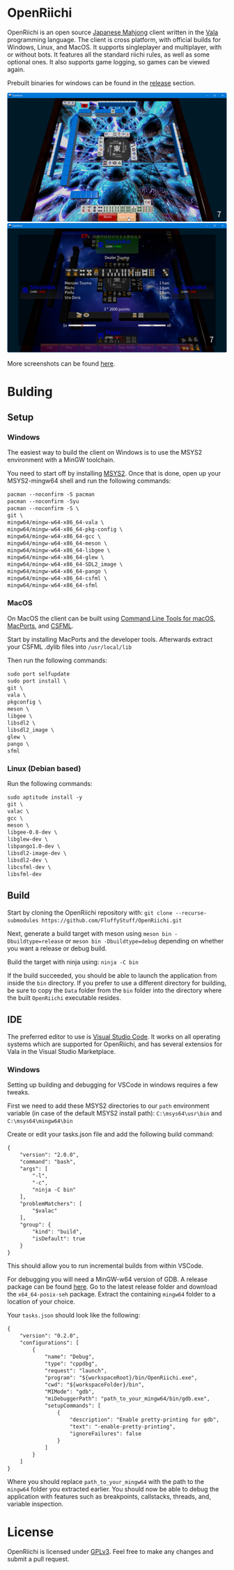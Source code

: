 # OpenRiichi

OpenRiichi is an open source [Japanese Mahjong](https://en.wikipedia.org/wiki/Japanese_Mahjong)
client written in the [Vala](https://wiki.gnome.org/Projects/Vala) programming language.
The client is cross platform, with official builds for Windows, Linux, and MacOS. It supports singleplayer and multiplayer, with or without bots.
It features all the standard riichi rules, as well as some optional ones. It also supports game logging, so games can be viewed again.

Prebuilt binaries for windows can be found in the [release](https://github.com/FluffyStuff/OpenRiichi/releases) section.

<div style="text-align:center">
<img src ="https://raw.githubusercontent.com/FluffyStuff/riichi-data/master/screenshots/screenshot1.png" />
<img src ="https://raw.githubusercontent.com/FluffyStuff/riichi-data/master/screenshots/screenshot5.png" />
</div>

More screenshots can be found [here](https://github.com/FluffyStuff/riichi-data).

# Bulding

## Setup

### Windows

The easiest way to build the client on Windows is to use the MSYS2 environment with a MinGW toolchain.

You need to start off by installing [MSYS2](https://msys2.github.io).
Once that is done, open up your MSYS2-mingw64 shell and run the following commands:

```
pacman --noconfirm -S pacman
pacman --noconfirm -Syu
pacman --noconfirm -S \
git \
mingw64/mingw-w64-x86_64-vala \
mingw64/mingw-w64-x86_64-pkg-config \
mingw64/mingw-w64-x86_64-gcc \
mingw64/mingw-w64-x86_64-meson \
mingw64/mingw-w64-x86_64-libgee \
mingw64/mingw-w64-x86_64-glew \
mingw64/mingw-w64-x86_64-SDL2_image \
mingw64/mingw-w64-x86_64-pango \
mingw64/mingw-w64-x86_64-csfml \
mingw64/mingw-w64-x86_64-sfml
```

### MacOS

On MacOS the client can be built using [Command Line Tools for macOS](https://developer.apple.com/download/more),
[MacPorts](https://www.macports.org/install.php), and [CSFML](http://www.sfml-dev.org/download/csfml).

Start by installing MacPorts and the developer tools. Afterwards extract your CSFML .dylib files into `/usr/local/lib`

Then run the following commands:
```
sudo port selfupdate
sudo port install \
git \
vala \
pkgconfig \
meson \
libgee \
libsdl2 \
libsdl2_image \
glew \
pango \
sfml
```

### Linux (Debian based)

Run the following commands:
```
sudo aptitude install -y
git \
valac \
gcc \
meson \
libgee-0.8-dev \
libglew-dev \
libpango1.0-dev \
libsdl2-image-dev \
libsdl2-dev \
libcsfml-dev \
libsfml-dev
```

## Build

Start by cloning the OpenRiichi repository with: ```git clone --recurse-submodules https://github.com/FluffyStuff/OpenRiichi.git```

Next, generate a build target with meson using `meson bin -Dbuildtype=release` or `meson bin -Dbuildtype=debug` depending on whether you want a release or debug build.

Build the target with ninja using: `ninja -C bin`

If the build succeeded, you should be able to launch the application from inside the `bin` directory.
If you prefer to use a different directory for building, be sure to copy the `Data` folder from the `bin` folder into the directory where the built `OpenRiichi` executable resides.

## IDE

The preferred editor to use is [Visual Studio Code](https://code.visualstudio.com).
It works on all operating systems which are supported for OpenRiichi, and has several extensios for Vala in the Visual Studio Marketplace.

### Windows

Setting up building and debugging for VSCode in windows requires a few tweaks. 

First we need to add these MSYS2 directories to our `path` environment variable (in case of the default MSYS2 install path): `C:\msys64\usr\bin` and `C:\msys64\mingw64\bin`

Create or edit your tasks.json file and add the following build command:
```
{
    "version": "2.0.0",
    "command": "bash",
    "args": [
        "-l",
        "-c",
        "ninja -C bin"
    ],
    "problemMatchers": [
        "$valac"
    ],
    "group": {
        "kind": "build",
        "isDefault": true
    }
}
```

This should allow you to run incremental builds from within VSCode.

For debugging you will need a MinGW-w64 version of GDB. A release package can be found [here](https://sourceforge.net/projects/mingw-w64/files/Toolchains%20targetting%20Win64/Personal%20Builds/mingw-builds). Go to the latest release folder and download the `x64_64-posix-seh` package. Extract the containing `mingw64` folder to a location of your choice.

Your `tasks.json` should look like the following:
```
{
    "version": "0.2.0",
    "configurations": [
        {
            "name": "Debug",
            "type": "cppdbg",
            "request": "launch",
            "program": "${workspaceRoot}/bin/OpenRiichi.exe",
            "cwd": "${workspaceFolder}/bin",
            "MIMode": "gdb",
            "miDebuggerPath": "path_to_your_mingw64/bin/gdb.exe",
            "setupCommands": [
                {
                    "description": "Enable pretty-printing for gdb",
                    "text": "-enable-pretty-printing",
                    "ignoreFailures": false
                }
            ]
        }
    ]
}
```

Where you should replace `path_to_your_mingw64` with the path to the `mingw64` folder you extracted earlier. You should now be able to debug the application with features such as breakpoints, callstacks, threads, and, variable inspection.

# License

OpenRiichi is licensed under [GPLv3](https://www.gnu.org/licenses/quick-guide-gplv3.en.html).
Feel free to make any changes and submit a pull request.
